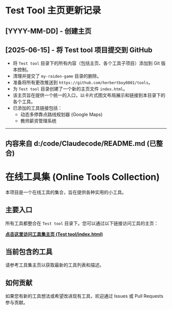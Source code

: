 # Test Tool 主页更新记录

## [YYYY-MM-DD] - 创建主页

## [2025-06-15] - 将 Test tool 项目提交到 GitHub
- 将 `Test tool` 目录下的所有内容（包括主页、各个工具子项目）添加到 Git 版本控制。
- 清理并提交了 `my-raiden-game` 目录的删除。
- 准备将所有更改推送到 `https://github.com/herbertboy0801/tools`。
- 为 `Test tool` 目录创建了一个新的主页文件 `index.html`。
- 该主页旨在提供一个统一的入口，以卡片式图文布局展示和链接到本目录下的各个工具。
- 已添加的工具链接包括：
    - 动态多停靠点路线规划器 (Google Maps)
    - 教师薪资管理系统
---
## 内容来自 d:/code/Claudecode/README.md (已整合)

# 在线工具集 (Online Tools Collection)

本项目是一个在线工具的集合，旨在提供各种实用的小工具。

## 主要入口

所有工具都整合在 `Test tool` 目录下。您可以通过以下链接访问工具的主页：

[**点击这里访问工具集主页 (Test tool/index.html)**](./Test%20tool/index.html)

## 当前包含的工具

请参考工具集主页以获取最新的工具列表和描述。

## 如何贡献

如果您有新的工具想法或希望改进现有工具，欢迎通过 Issues 或 Pull Requests 参与贡献。